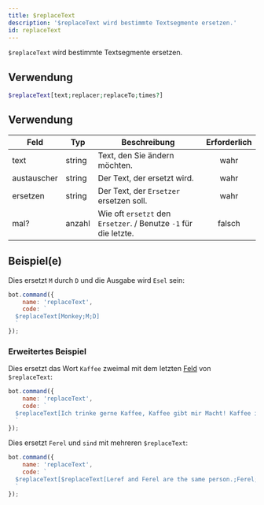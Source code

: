 ```yaml
---
title: $replaceText
description: '$replaceText wird bestimmte Textsegmente ersetzen.'
id: replaceText
---
```


`$replaceText` wird bestimmte Textsegmente ersetzen.

## Verwendung

```php
$replaceText[text;replacer;replaceTo;times?]
```

## Verwendung

| Feld        | Typ    | Beschreibung                                                     | Erforderlich |
| ----------- | ------ | ---------------------------------------------------------------- |:------------:|
| text        | string | Text, den Sie ändern möchten.                                    |     wahr     |
| austauscher | string | Der Text, der ersetzt wird.                                      |     wahr     |
| ersetzen    | string | Der Text, der `Ersetzer` ersetzen soll.                          |     wahr     |
| mal?        | anzahl | Wie oft `ersetzt` den `Ersetzer`. / Benutze `-1` für die letzte. |    falsch    |

## Beispiel(e)

Dies ersetzt `M` durch `D` und die Ausgabe wird `Esel` sein:

```javascript
bot.command({
    name: 'replaceText',
    code: `
  $replaceText[Monkey;M;D]
  `
});
```

### Erweitertes Beispiel

Dies ersetzt das Wort `Kaffee` zweimal mit dem letzten [Feld](#parameters) von `$replaceText`:

```javascript
bot.command({
    name: 'replaceText',
    code: `
  $replaceText[Ich trinke gerne Kaffee, Kaffee gibt mir Macht! Kaffee ist schlecht für meine Gesundheit.;Kaffee;Orangensaft;2]
  `
});
```

Dies ersetzt `Ferel` und `sind` mit mehreren `$replaceText`:

```javascript
bot.command({
    name: 'replaceText',
    code: `
  $replaceText[$replaceText[Leref and Ferel are the same person.;Ferel;Ayaka];are;are nicht]
  `
});
```
